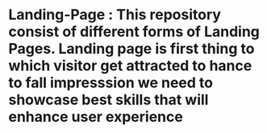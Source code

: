# Landing-Page : This repository consist of different forms of Landing Pages. Landing page is first thing to which visitor get attracted to hance to fall impresssion we need to showcase best skills that will enhance user experience
